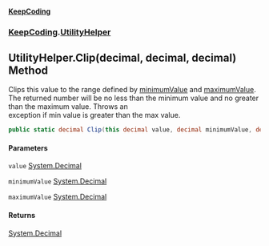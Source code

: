 #### [KeepCoding](index.md 'index')
### [KeepCoding](KeepCoding.md 'KeepCoding').[UtilityHelper](UtilityHelper.md 'KeepCoding.UtilityHelper')
## UtilityHelper.Clip(decimal, decimal, decimal) Method
Clips this value to the range defined by [minimumValue](UtilityHelper.Clip.N4U3xra.Es03MeEkI8zXvw.md#KeepCoding.UtilityHelper.Clip(decimal.decimal.decimal).minimumValue 'KeepCoding.UtilityHelper.Clip(decimal, decimal, decimal).minimumValue') and [maximumValue](UtilityHelper.Clip.N4U3xra.Es03MeEkI8zXvw.md#KeepCoding.UtilityHelper.Clip(decimal.decimal.decimal).maximumValue 'KeepCoding.UtilityHelper.Clip(decimal, decimal, decimal).maximumValue').  
The returned number will be no less than the minimum value and no greater than the maximum value. Throws an  
exception if min value is greater than the max value.
```csharp
public static decimal Clip(this decimal value, decimal minimumValue, decimal maximumValue);
```
#### Parameters
<a name='KeepCoding.UtilityHelper.Clip(decimal.decimal.decimal).value'></a>
`value` [System.Decimal](https://docs.microsoft.com/en-us/dotnet/api/System.Decimal 'System.Decimal')  
  
<a name='KeepCoding.UtilityHelper.Clip(decimal.decimal.decimal).minimumValue'></a>
`minimumValue` [System.Decimal](https://docs.microsoft.com/en-us/dotnet/api/System.Decimal 'System.Decimal')  
  
<a name='KeepCoding.UtilityHelper.Clip(decimal.decimal.decimal).maximumValue'></a>
`maximumValue` [System.Decimal](https://docs.microsoft.com/en-us/dotnet/api/System.Decimal 'System.Decimal')  
  
#### Returns
[System.Decimal](https://docs.microsoft.com/en-us/dotnet/api/System.Decimal 'System.Decimal')  
